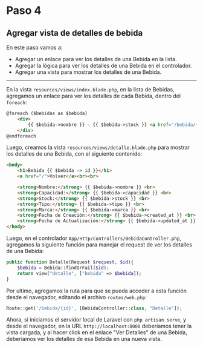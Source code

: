 # Paso 4
## Agregar vista de detalles de bebida

En este paso vamos a:
* Agregar un enlace para ver los detalles de una Bebida en la lista.
* Agregar la lógica para ver los detalles de una Bebida en el controlador.
* Agregar una vista para mostrar los detalles de una Bebida.

<hr>

En la vista `resources/views/index.blade.php`, en la lista de Bebidas, agregamos un enlace para ver los detalles de cada Bebida, dentro del `foreach`:
```html
@foreach ($bebidas as $bebida)
    <div>
        {{ $bebida->nombre }} - {{ $bebida->stock }} <a href="/bebida/{{ $bebida->id }}">Ver Detalles</a> <br>
    </div>
@endforeach
 ```
Luego, creamos la vista `resources/views/detalle.blade.php` para mostrar los detalles de una Bebida, con el siguiente contenido:

```html
<body>
    <h1>Bebida {{ $bebida -> id }}</h1>  
    <a href="/">Volver</a><br><br>

    <strong>Nombre:</strong> {{ $bebida->nombre }} <br>
    <strong>Capacidad:</strong> {{ $bebida->capacidad }} <br>
    <strong>Stock:</strong> {{ $bebida->stock }} <br>
    <strong>Tipo:</strong> {{ $bebida->tipo }} <br>
    <strong>Marca:</strong> {{ $bebida->marca }} <br>
    <strong>Fecha de Creación:</strong> {{ $bebida->created_at }} <br>
    <strong>Fecha de Actualización:</strong> {{ $bebida->updated_at }} <br>
</body>

``` 

Luego, en el controlador `App/Http/Controllers/BebidaController.php`, agregamos la siguiente función para manejar el request de ver los detalles de una Bebida:

```php
public function Detalle(Request $request, $id){
    $bebida = Bebida::findOrFail($id); 
    return view("detalle", ["bebida" => $bebida]);
}
```

Por ultimo, agregamos la ruta para que se pueda acceder a esta función desde el navegador, editando el archivo `routes/web.php`:

```php
Route::get('/bebida/{id}', [BebidaController::class, "Detalle"]);
``` 
Ahora, si iniciamos el servidor local de Laravel con `php artisan serve`, y desde el navegador, en la URL `http://localhost:8000` deberiamos tener la vista cargada, y al hacer click en el enlace "Ver Detalles" de una Bebida, deberiamos ver los detalles de esa Bebida en una nueva vista.